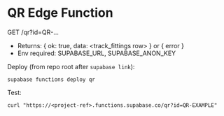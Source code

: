 # QR Edge Function

GET /qr?id=QR-...

- Returns: { ok: true, data: <track_fittings row> } or { error }
- Env required: SUPABASE_URL, SUPABASE_ANON_KEY

Deploy (from repo root after `supabase link`):

```
supabase functions deploy qr
```

Test:
```
curl "https://<project-ref>.functions.supabase.co/qr?id=QR-EXAMPLE"
```
